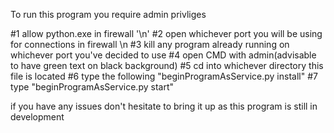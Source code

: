 To run this program you require admin privliges


#1 allow python.exe in firewall '\n'
#2 open whichever port you will be using for connections in firewall \n
#3 kill any program already running on whichever port you've decided to use
#4 open CMD with admin(advisable to have green text on black background)
#5 cd into whichever directory this file is located
#6 type the following "beginProgramAsService.py install"
#7 type "beginProgramAsService.py start"

if you have any issues don't hesitate to bring it up as this program is still in development
